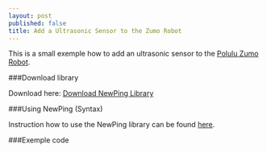 ```yaml
---
layout: post
published: false
title: Add a Ultrasonic Sensor to the Zumo Robot
---
```


This is a small exemple how to add an ultrasonic sensor to the [Polulu Zumo Robot](http://www.pololu.com/product/2506).

###Download library

Download here: <a href="https://code.google.com/p/arduino-new-ping/downloads/detail?name=NewPing_v1.5.zip&can=2&q=" target="_blank">Download NewPing Library</a>

###Using NewPing (Syntax)

Instruction how to use the NewPing library can be found [here](http://playground.arduino.cc/Code/NewPing).

###Exemple code
